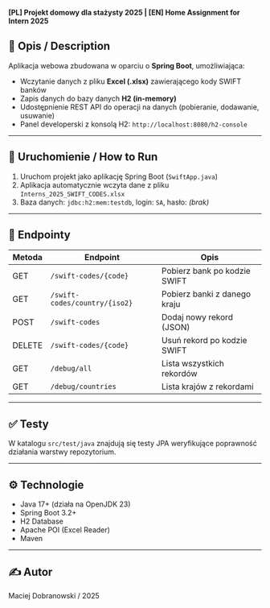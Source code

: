 **[PL] Projekt domowy dla stażysty 2025 | [EN] Home Assignment for Intern 2025**

## 📌 Opis / Description

Aplikacja webowa zbudowana w oparciu o **Spring Boot**, umożliwiająca:

- Wczytanie danych z pliku **Excel (.xlsx)** zawierającego kody SWIFT banków
- Zapis danych do bazy danych **H2 (in-memory)**
- Udostępnienie REST API do operacji na danych (pobieranie, dodawanie, usuwanie)
- Panel developerski z konsolą H2: `http://localhost:8080/h2-console`

---

## 🚀 Uruchomienie / How to Run

1. Uruchom projekt jako aplikację Spring Boot (`SwiftApp.java`)
2. Aplikacja automatycznie wczyta dane z pliku `Interns_2025_SWIFT_CODES.xlsx`
3. Baza danych: `jdbc:h2:mem:testdb`, login: `SA`, hasło: *(brak)*

---

## 🔗 Endpointy

| Metoda | Endpoint                       | Opis                              |
|--------|--------------------------------|-----------------------------------|
| GET    | `/swift-codes/{code}`          | Pobierz bank po kodzie SWIFT      |
| GET    | `/swift-codes/country/{iso2}`  | Pobierz banki z danego kraju      |
| POST   | `/swift-codes`                 | Dodaj nowy rekord (JSON)          |
| DELETE | `/swift-codes/{code}`          | Usuń rekord po kodzie SWIFT       |
| GET    | `/debug/all`                   | Lista wszystkich rekordów         |
| GET    | `/debug/countries`             | Lista krajów z rekordami          |

---

## ✅ Testy

W katalogu `src/test/java` znajdują się testy JPA weryfikujące poprawność działania warstwy repozytorium.

---

## ⚙️ Technologie

- Java 17+ (działa na OpenJDK 23)
- Spring Boot 3.2+
- H2 Database
- Apache POI (Excel Reader)
- Maven

---

## ✍️ Autor

Maciej Dobranowski / 2025

